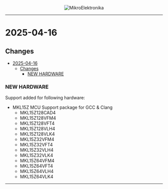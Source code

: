 <p align="center">
  <img src="http://www.mikroe.com/img/designs/beta/logo_small.png?raw=true" alt="MikroElektronika"/>
</p>

---

# 2025-04-16

## Changes

- [2025-04-16](#2025-04-16)
  - [Changes](#changes)
    - [NEW HARDWARE](#new-hardware)

### NEW HARDWARE

Support added for following hardware:

+ MKL15Z MCU Support package for GCC & Clang
  + MKL15Z128CAD4
  + MKL15Z128VFM4
  + MKL15Z128VFT4
  + MKL15Z128VLH4
  + MKL15Z128VLK4
  + MKL15Z32VFM4
  + MKL15Z32VFT4
  + MKL15Z32VLH4
  + MKL15Z32VLK4
  + MKL15Z64VFM4
  + MKL15Z64VFT4
  + MKL15Z64VLH4
  + MKL15Z64VLK4

---
